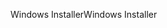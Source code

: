 <span data-ttu-id="f4fa4-101">Windows Installer</span><span class="sxs-lookup"><span data-stu-id="f4fa4-101">Windows Installer</span></span>